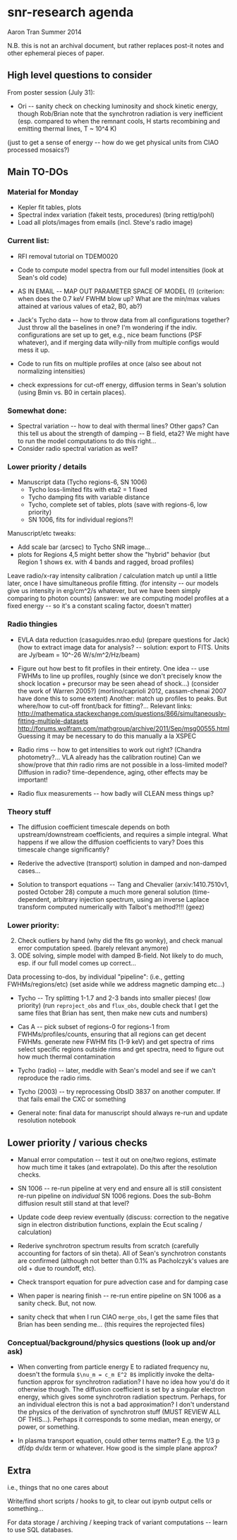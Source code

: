 snr-research agenda
===================
Aaron Tran
Summer 2014

N.B. this is not an archival document, but rather replaces post-it notes and
other ephemeral pieces of paper.

High level questions to consider
--------------------------------

From poster session (July 31):
* Ori -- sanity check on checking luminosity and shock kinetic energy, though
  Rob/Brian note that the synchrotron radiation is very inefficient (esp.
  compared to when the remnant cools, H starts recombining and emitting thermal
  lines, T ~ 10^4 K)

(just to get a sense of energy -- how do we get physical units from CIAO
processed mosaics?)

Main TO-DOs
-----------

### Material for Monday

* Kepler fit tables, plots
* Spectral index variation (fakeit tests, procedures) (bring rettig/pohl)
* Load all plots/images from emails (incl. Steve's radio image)

### Current list:

* RFI removal tutorial on TDEM0020
* Code to compute model spectra from our full model intensities
  (look at Sean's old code)
* AS IN EMAIL -- MAP OUT PARAMETER SPACE OF MODEL (!)
  (criterion: when does the 0.7 keV FWHM blow up?  What are the min/max values
  attained at various values of eta2, B0, ab?)
* Jack's Tycho data -- how to throw data from all configurations together?
  Just throw all the baselines in one?  I'm wondering if the indiv.
  configurations are set up to get, e.g., nice beam functions (PSF whatever),
  and if merging data willy-nilly from multiple configs would mess it up.

* Code to run fits on multiple profiles at once
  (also see about not normalizing intensities)
* check expressions for cut-off energy, diffusion terms in Sean's solution
  (using Bmin vs. B0 in certain places).

### Somewhat done:
* Spectral variation -- how to deal with thermal lines?  Other gaps?
  Can this tell us about the strength of damping -- B field, eta2?  We might
  have to run the model computations to do this right...
* Consider radio spectral variation as well?

### Lower priority / details
* Manuscript data (Tycho regions-6, SN 1006)
  - Tycho loss-limited fits with eta2 = 1 fixed
  - Tycho damping fits with variable distance
  - Tycho, complete set of tables, plots (save with regions-6, low priority)
  - SN 1006, fits for individual regions?!

Manuscript/etc tweaks:
* Add scale bar (arcsec) to Tycho SNR image...
* plots for Regions 4,5 might better show the "hybrid" behavior (but Region 1
  shows ex.  with 4 bands and ragged, broad profiles)

Leave radio/x-ray intensity calibration / calculation match up until a little
later, once I have simultaneous profile fitting.
(for intensity -- our models give us intensity in erg/cm^2/s whatever, but we
have been simply comparing to photon counts)
(answer: we are computing model profiles at a fixed energy -- so it's a
constant scaling factor, doesn't matter)


### Radio thingies

* EVLA data reduction (casaguides.nrao.edu) (prepare questions for Jack)
  (how to extract image data for analysis? -- solution: export to FITS.  Units
  are Jy/beam = 10^-26 W/s/m^2/Hz/beam)

* Figure out how best to fit profiles in their entirety.
  One idea -- use FWHMs to line up profiles, roughly (since we don't precisely
  know the shock location + precursor may be seen ahead of shock...)
  (consider the work of Warren 2005?)
  (morlino/caprioli 2012, cassam-chenai 2007 have done this to some extent)
  Another: match up profiles to peaks.  But where/how to cut-off front/back for
  fitting?...
  Relevant links:
  http://mathematica.stackexchange.com/questions/866/simultaneously-fitting-multiple-datasets
  http://forums.wolfram.com/mathgroup/archive/2011/Sep/msg00555.html
  Guessing it may be necessary to do this manually a la XSPEC

* Radio rims -- how to get intensities to work out right?
  (Chandra photometry?... VLA already has the calibration routine)
  Can we show/prove that _thin_ radio rims are not possible in a loss-limited
  model?
  Diffusion in radio?
  time-dependence, aging, other effects may be important!

* Radio flux measurements -- how badly will CLEAN mess things up?

### Theory stuff

* The diffusion coefficient timescale depends on both upstream/downstream
  coefficients, and requires a simple integral.  What happens if we allow the
  diffusion coefficients to vary?  Does this timescale change significantly?
* Rederive the advective (transport) solution in damped and non-damped cases...

* Solution to transport equations -- Tang and Chevalier (arxiv:1410.7510v1,
  posted October 28) compute a much more general solution (time-dependent,
  arbitrary injection spectrum, using an inverse Laplace transform computed
  numerically with Talbot's method?!!! (geez)


### Lower priority:

2. Check outliers by hand (why did the fits go wonky), and check manual
   error computation speed. (barely relevant anymore)
5. ODE solving, simple model with damped B-field.  Not likely to do much, esp.
   if our full model comes up correct...


Data processing to-dos, by individual "pipeline":
(i.e., getting FWHMs/regions/etc)
(set aside while we address magnetic damping etc...)

* Tycho -- Try splitting 1-1.7 and 2-3 bands into smaller pieces! (low priority)
             (run `reproject_obs` and `flux_obs`, double check that I get the
              same files that Brian has sent, then make new cuts and numbers)

* Cas A -- pick subset of regions-0 for regions-1 from FWHMs/profiles/counts,
             ensuring that all regions can get decent FWHMs.
           generate new FWHM fits (1-9 keV) and get spectra of rims
           select specific regions outside rims and get spectra, need to figure
             out how much thermal contamination

* Tycho (radio) -- later, meddle with Sean's model and see if we can't
                   reproduce the radio rims.

* Tycho (2003) -- try reprocessing ObsID 3837 on another computer.  If that
                  fails email the CXC or something

* General note: final data for manuscript should always re-run and update
  resolution notebook

Lower priority / various checks
-------------------------------

* Manual error computation -- test it out on one/two regions, estimate how much
  time it takes (and extrapolate).  Do this after the resolution checks.

* SN 1006 -- re-run pipeline at very end and ensure all is still consistent
             re-run pipeline on _individual_ SN 1006 regions.
             Does the sub-Bohm diffusion result still stand at that level?

* Update code deep review eventually (discuss: correction to the negative sign
  in electron distribution functions, explain the Ecut scaling / calculation)

* Rederive synchrotron spectrum results from scratch (carefully accounting for
  factors of sin theta).  All of Sean's synchrotron constants are confirmed
  (although not better than 0.1% as Pacholczyk's values are old + due to
  roundoff, etc).

* Check transport equation for pure advection case and for damping case

* When paper is nearing finish -- re-run entire pipeline on SN 1006 as a sanity
  check.  But, not now.

* sanity check that when I run CIAO `merge_obs`, I get the same files that
  Brian has been sending me... (this requires the reprojected files)

### Conceptual/background/physics questions (look up and/or ask)

* When converting from particle energy E to radiated frequency nu, doesn't the
  formula `$\nu_m = c_m E^2 B$` implicitly invoke the delta-function approx for
  synchrotron radiation?  I have no idea how you'd do it otherwise though.
  The diffusion coefficient is set by a singular electron energy, which gives
  some synchrotron radiation spectrum.  Perhaps, for an individual electron
  this is not a bad approximation?  I don't understand the physics of the
  derivation of synchrotron stuff (MUST REVIEW ALL OF THIS...).
  Perhaps it corresponds to some median, mean energy, or power, or something.

* In plasma transport equation, could other terms matter?  E.g. the
  1/3 p df/dp dv/dx term or whatever.  How good is the simple plane approx?

Extra
-----
i.e., things that no one cares about

Write/find short scripts / hooks to git, to clear out ipynb output cells or
something... 

For data storage / archiving / keeping track of variant computations -- learn
to use SQL databases.

